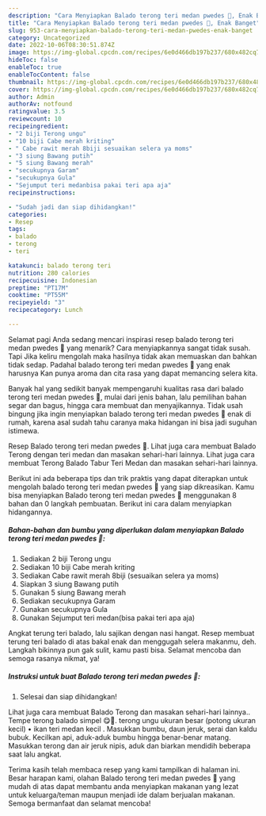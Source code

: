 ```yaml
---
description: "Cara Menyiapkan Balado terong teri medan pwedes 🤤, Enak Banget"
title: "Cara Menyiapkan Balado terong teri medan pwedes 🤤, Enak Banget"
slug: 953-cara-menyiapkan-balado-terong-teri-medan-pwedes-enak-banget
category: Uncategorized
date: 2022-10-06T08:30:51.874Z
image: https://img-global.cpcdn.com/recipes/6e0d466db197b237/680x482cq70/balado-terong-teri-medan-pwedes-foto-resep-utama.jpg
hideToc: false
enableToc: true
enableTocContent: false
thumbnail: https://img-global.cpcdn.com/recipes/6e0d466db197b237/680x482cq70/balado-terong-teri-medan-pwedes-foto-resep-utama.jpg
cover: https://img-global.cpcdn.com/recipes/6e0d466db197b237/680x482cq70/balado-terong-teri-medan-pwedes-foto-resep-utama.jpg
author: Admin
authorAv: notfound
ratingvalue: 3.5
reviewcount: 10
recipeingredient:
- "2 biji Terong ungu"
- "10 biji Cabe merah kriting"
- " Cabe rawit merah 8biji sesuaikan selera ya moms"
- "3 siung Bawang putih"
- "5 siung Bawang merah"
- "secukupnya Garam"
- "secukupnya Gula"
- "Sejumput teri medanbisa pakai teri apa aja"
recipeinstructions:

- "Sudah jadi dan siap dihidangkan!"
categories:
- Resep
tags:
- balado
- terong
- teri

katakunci: balado terong teri 
nutrition: 280 calories
recipecuisine: Indonesian
preptime: "PT17M"
cooktime: "PT55M"
recipeyield: "3"
recipecategory: Lunch

---
```



Selamat pagi Anda sedang mencari inspirasi resep balado terong teri medan pwedes 🤤 yang menarik? Cara menyiapkannya sangat tidak susah. Tapi Jika keliru mengolah maka hasilnya tidak akan memuaskan dan bahkan tidak sedap. Padahal balado terong teri medan pwedes 🤤 yang enak harusnya Kan punya aroma dan cita rasa yang dapat memancing selera kita.


Banyak hal yang sedikit banyak mempengaruhi kualitas rasa dari balado terong teri medan pwedes 🤤, mulai dari jenis bahan, lalu pemilihan bahan segar dan bagus, hingga cara membuat dan menyajikannya. Tidak usah bingung jika ingin menyiapkan balado terong teri medan pwedes 🤤 enak di rumah, karena asal sudah tahu caranya maka hidangan ini bisa jadi suguhan istimewa.

Resep Balado terong teri medan pwedes 🤤. Lihat juga cara membuat Balado Terong dengan teri medan dan masakan sehari-hari lainnya. Lihat juga cara membuat Terong Balado Tabur Teri Medan dan masakan sehari-hari lainnya.


Berikut ini ada beberapa tips dan trik praktis yang dapat diterapkan untuk mengolah balado terong teri medan pwedes 🤤 yang siap dikreasikan. Kamu bisa menyiapkan Balado terong teri medan pwedes 🤤 menggunakan 8 bahan dan 0 langkah pembuatan. Berikut ini cara dalam menyiapkan hidangannya.

<!--inarticleads1-->

##### Bahan-bahan dan bumbu yang diperlukan dalam menyiapkan Balado terong teri medan pwedes 🤤:

1. Sediakan 2 biji Terong ungu
1. Sediakan 10 biji Cabe merah kriting
1. Sediakan  Cabe rawit merah 8biji (sesuaikan selera ya moms)
1. Siapkan 3 siung Bawang putih
1. Gunakan 5 siung Bawang merah
1. Sediakan secukupnya Garam
1. Gunakan secukupnya Gula
1. Gunakan Sejumput teri medan(bisa pakai teri apa aja)


Angkat terung teri balado, lalu sajikan dengan nasi hangat. Resep membuat terung teri balado di atas bakal enak dan menggugah selera makanmu, deh. Langkah bikinnya pun gak sulit, kamu pasti bisa. Selamat mencoba dan semoga rasanya nikmat, ya! 

<!--inarticleads2-->

##### Instruksi untuk buat Balado terong teri medan pwedes 🤤:


1. Selesai dan siap dihidangkan!

Lihat juga cara membuat Balado Terong dan masakan sehari-hari lainnya.. Tempe terong balado simpel 😋🤤. terong ungu ukuran besar (potong ukuran kecil) • ikan teri medan kecil . Masukkan bumbu, daun jeruk, serai dan kaldu bubuk. Kecilkan api, aduk-aduk bumbu hingga benar-benar matang. Masukkan terong dan air jeruk nipis, aduk dan biarkan mendidih beberapa saat lalu angkat. 

Terima kasih telah membaca resep yang kami tampilkan di halaman ini. Besar harapan kami, olahan Balado terong teri medan pwedes 🤤 yang mudah di atas dapat membantu anda menyiapkan makanan yang lezat untuk keluarga/teman maupun menjadi ide dalam berjualan makanan. Semoga bermanfaat dan selamat mencoba!
